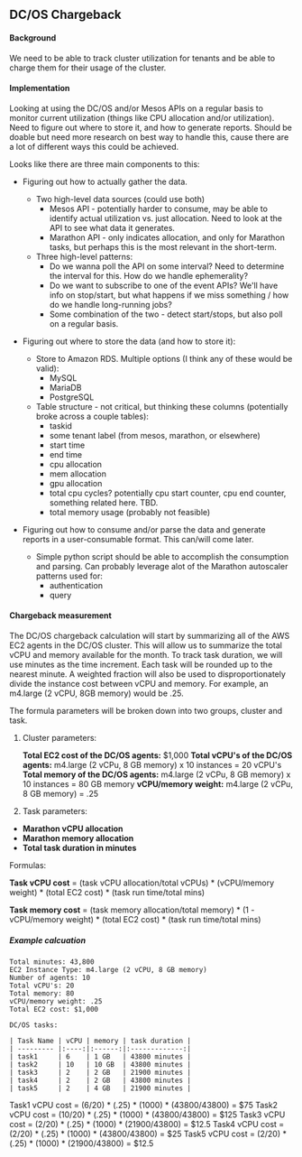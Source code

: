 ## DC/OS Chargeback

#### Background

We need to be able to track cluster utilization for tenants and be able to charge them for their usage of the cluster.

#### Implementation

Looking at using the DC/OS and/or Mesos APIs on a regular basis to monitor current utilization (things like CPU allocation and/or utilization).  Need to figure out where to store it, and how to generate reports.  Should be doable but need more research on best way to handle this, cause there are a lot of different ways this could be achieved.

Looks like there are three main components to this:

* Figuring out how to actually gather the data.

    * Two high-level data sources (could use both)
        * Mesos API - potentially harder to consume, may be able to identify actual utilization vs. just allocation.  Need to look at the API to see what data it generates.
        * Marathon API - only indicates allocation, and only for Marathon tasks, but perhaps this is the most relevant in the short-term.
    * Three high-level patterns:
        * Do we wanna poll the API on some interval?  Need to determine the interval for this.  How do we handle ephemerality?
        * Do we want to subscribe to one of the event APIs?  We'll have info on stop/start, but what happens if we miss something / how do we handle long-running jobs?
        * Some combination of the two - detect start/stops, but also poll on a regular basis. 

* Figuring out where to store the data (and how to store it):

    * Store to Amazon RDS.  Multiple options (I think any of these would be valid):
        * MySQL
        * MariaDB
        * PostgreSQL
    * Table structure - not critical, but thinking these columns (potentially broke across a couple tables):
        * taskid
        * some tenant label (from mesos, marathon, or elsewhere)
        * start time
        * end time
        * cpu allocation
        * mem allocation
        * gpu allocation
        * total cpu cycles? potentially cpu start counter, cpu end counter, something related here.  TBD.
        * total memory usage (probably not feasible)

* Figuring out how to consume and/or parse the data and generate reports in a user-consumable format. This can/will come later.

	* Simple python script should be able to accomplish the consumption and parsing. Can probably leverage alot of the Marathon autoscaler patterns used for:
        * authentication
        * query
	
#### Chargeback measurement

The DC/OS chargeback calculation will start by summarizing all of the AWS EC2 agents in the DC/OS cluster. This will allow us to summarize the total vCPU and memory available for the month. To track task duration, we will use minutes as the time increment. Each task will be rounded up to the nearest minute. A weighted fraction will also be used to disproportionately divide the instance cost between vCPU and memory. For example, an m4.large (2 vCPU, 8GB memory) would be .25.

The formula parameters will be broken down into two groups, cluster and task.

1. Cluster parameters:

	**Total EC2 cost of the DC/OS agents:** $1,000
	**Total vCPU's of the DC/OS agents:** m4.large (2 vCPu, 8 GB memory) x 10 instances = 20 vCPU's
	**Total memory of the DC/OS agents:** m4.large (2 vCPu, 8 GB memory) x 10 instances = 80 GB memory
	**vCPU/memory weight:** m4.large (2 vCPu, 8 GB memory) = .25

2. Task parameters:

* **Marathon vCPU allocation**
* **Marathon memory allocation**
* **Total task duration in minutes**

Formulas:

**Task vCPU cost** = (task vCPU allocation/total vCPUs) * (vCPU/memory weight) * (total EC2 cost) * (task run time/total mins)

**Task memory cost** = (task memory allocation/total memory) * (1 - vCPU/memory weight) * (total EC2 cost) * (task run time/total mins)

##### Example calcuation

	Total minutes: 43,800
	EC2 Instance Type: m4.large (2 vCPU, 8 GB memory)
	Number of agents: 10
	Total vCPU's: 20
	Total memory: 80
	vCPU/memory weight: .25
	Total EC2 cost: $1,000

	DC/OS tasks:

	| Task Name | vCPU | memory | task duration |
	| --------- |:----:|:------:|:-------------:|
	| task1     | 6    | 1 GB   | 43800 minutes |
	| task2     | 10   | 10 GB  | 43800 minutes |
	| task3     | 2    | 2 GB   | 21900 minutes |
	| task4     | 2    | 2 GB   | 43800 minutes |
	| task5     | 2    | 4 GB   | 21900 minutes |


Task1 vCPU cost = (6/20) * (.25) * (1000) * (43800/43800) = $75
Task2 vCPU cost = (10/20) * (.25) * (1000) * (43800/43800) = $125
Task3 vCPU cost = (2/20) * (.25) * (1000) * (21900/43800) = $12.5
Task4 vCPU cost = (2/20) * (.25) * (1000) * (43800/43800) = $25
Task5 vCPU cost = (2/20) * (.25) * (1000) * (21900/43800) = $12.5
